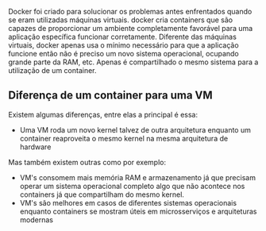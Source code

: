 Docker foi criado para solucionar os problemas antes enfrentados quando se eram utilizadas máquinas virtuais.
docker cria containers que são capazes de proporcionar um ambiente completamente favorável para uma aplicação específica funcionar corretamente. Diferente das máquinas virtuais, docker apenas usa o mínimo necessário para que a aplicação funcione então não é preciso um novo sistema operacional, ocupando grande parte da RAM, etc. Apenas é compartilhado o mesmo sistema para a utilização de um container.

## Diferença de um container para uma VM
Existem algumas diferenças, entre elas a principal é essa:
- Uma VM roda um novo kernel talvez de outra arquitetura enquanto um container reaproveita o mesmo kernel na mesma arquitetura de hardware

Mas também existem outras como por exemplo:
- VM's consomem mais memória RAM e armazenamento já que precisam operar um sistema operacional completo algo que não acontece nos containers já que compartilham do mesmo kernel.
- VM's são melhores em casos de diferentes sistemas operacionais enquanto containers se mostram úteis em microsserviços e arquiteturas modernas


